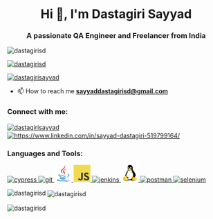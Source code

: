 <h1 align="center">Hi 👋, I'm Dastagiri Sayyad</h1>
<h3 align="center">A passionate QA Engineer and Freelancer from India</h3>

<p align="left"> <img src="https://komarev.com/ghpvc/?username=dastagirisd&label=Profile%20views&color=0e75b6&style=flat" alt="dastagirisd" /> </p>

<p align="left"> <a href="https://github.com/ryo-ma/github-profile-trophy"><img src="https://github-profile-trophy.vercel.app/?username=dastagirisd" alt="dastagirisd" /></a> </p>

<p align="left"> <a href="https://twitter.com/dastagirisayyad" target="blank"><img src="https://img.shields.io/twitter/follow/dastagirisayyad?logo=twitter&style=for-the-badge" alt="dastagirisayyad" /></a> </p>

- 📫 How to reach me **sayyaddastagirisd@gmail.com**

<h3 align="left">Connect with me:</h3>
<p align="left">
<a href="https://twitter.com/dastagirisayyad" target="blank"><img align="center" src="https://raw.githubusercontent.com/rahuldkjain/github-profile-readme-generator/master/src/images/icons/Social/twitter.svg" alt="dastagirisayyad" height="30" width="40" /></a>
<a href="https://linkedin.com/in/https://www.linkedin.com/in/sayyad-dastagiri-519799164/" target="blank"><img align="center" src="https://raw.githubusercontent.com/rahuldkjain/github-profile-readme-generator/master/src/images/icons/Social/linked-in-alt.svg" alt="https://www.linkedin.com/in/sayyad-dastagiri-519799164/" height="30" width="40" /></a>
</p>

<h3 align="left">Languages and Tools:</h3>
<p align="left"> <a href="https://www.cypress.io" target="_blank" rel="noreferrer"> <img src="https://raw.githubusercontent.com/simple-icons/simple-icons/6e46ec1fc23b60c8fd0d2f2ff46db82e16dbd75f/icons/cypress.svg" alt="cypress" width="40" height="40"/> </a> <a href="https://git-scm.com/" target="_blank" rel="noreferrer"> <img src="https://www.vectorlogo.zone/logos/git-scm/git-scm-icon.svg" alt="git" width="40" height="40"/> </a> <a href="https://www.java.com" target="_blank" rel="noreferrer"> <img src="https://raw.githubusercontent.com/devicons/devicon/master/icons/java/java-original.svg" alt="java" width="40" height="40"/> </a> <a href="https://developer.mozilla.org/en-US/docs/Web/JavaScript" target="_blank" rel="noreferrer"> <img src="https://raw.githubusercontent.com/devicons/devicon/master/icons/javascript/javascript-original.svg" alt="javascript" width="40" height="40"/> </a> <a href="https://www.jenkins.io" target="_blank" rel="noreferrer"> <img src="https://www.vectorlogo.zone/logos/jenkins/jenkins-icon.svg" alt="jenkins" width="40" height="40"/> </a> <a href="https://www.linux.org/" target="_blank" rel="noreferrer"> <img src="https://raw.githubusercontent.com/devicons/devicon/master/icons/linux/linux-original.svg" alt="linux" width="40" height="40"/> </a> <a href="https://postman.com" target="_blank" rel="noreferrer"> <img src="https://www.vectorlogo.zone/logos/getpostman/getpostman-icon.svg" alt="postman" width="40" height="40"/> </a> <a href="https://www.selenium.dev" target="_blank" rel="noreferrer"> <img src="https://raw.githubusercontent.com/detain/svg-logos/780f25886640cef088af994181646db2f6b1a3f8/svg/selenium-logo.svg" alt="selenium" width="40" height="40"/> </a> </p>

<p><img align="left" src="https://github-readme-stats.vercel.app/api/top-langs?username=dastagirisd&show_icons=true&locale=en&layout=compact" alt="dastagirisd" /></p>

<p>&nbsp;<img align="center" src="https://github-readme-stats.vercel.app/api?username=dastagirisd&show_icons=true&locale=en" alt="dastagirisd" /></p>

<p><img align="center" src="https://github-readme-streak-stats.herokuapp.com/?user=dastagirisd&" alt="dastagirisd" /></p>
